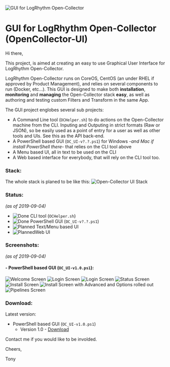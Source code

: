 ![GUI for LogRhythm Open-Collector](Images/Banner.png "GUI for LogRhythm Open-Collector")
# GUI for LogRhythm Open-Collector (OpenCollector-UI)

Hi there,

This project, is aimed at creating an easy to use Graphical User Interface for LogRhythm Open-Collector.

LogRhythm Open-Collector runs on CoreOS, CentOS (an under RHEL if approved by Product Management), and relies on several components to run (Docker, etc...).
This GUI is designed to make both **installation**, **monitoring** and **managing** the Open-Collector stack **easy**, as well as authoring and testing custom Filters and Transform in the same App.

The GUI project englobes several sub projects:
- A Command Line tool (```OCHelper.sh```) to do actions on the Open-Collector machine from the CLI. Inputing and Outputing in strict formats (Raw or JSON), so be easily used as a point of entry for a user as well as other tools and UIs. See this as the API back-end.
- A PowerShell based GUI (```OC_UI-v?.?.ps1```) for Windows -*and Mac if install PowerShell there*- that relies on the CLI tool above
- A Menu based UI, all in text to be used on the CLI
- A Web based interface for everybody, that will rely on the CLI tool too.

### Stack:
The whole stack is planed to be like this:
![Open-Collector UI Stack](Images/OpenCollectorUI-Stack.png "Open-Collector UI Stack")

### Status: 
*(as of 2019-09-04)*
- ![Done](Images/Done.png "Done") CLI tool (```OCHelper.sh```)
- ![Done](Images/Done.png "Done") PowerShell GUI (```OC_UI-v?.?.ps1```)
- ![Planned](Images/Planned.png "Planned") Text/Menu based UI
- ![Planned](Images/Planned.png "Planned")Web UI

### Screenshots: 
*(as of 2019-09-04)*
#### - PowerShell based GUI (```OC_UI-v1.0.ps1```): 
![Welcome Screen](Images/Screenshots/OC_UI_v1.0/1.Welcome.png "Welcome Screen") 
![Login Screen](Images/Screenshots/OC_UI_v1.0/2.Login.png "Login Screen") 
![Login Screen](Images/Screenshots/OC_UI_v1.0/3.LoginDone.png "Login Screen") 
![Status Screen](Images/Screenshots/OC_UI_v1.0/4.Status.png "Status Screen") 
![Install Screen](Images/Screenshots/OC_UI_v1.0/5.Install.png "Install Screen") 
![Install Screen with Advanced and Options rolled out](Images/Screenshots/OC_UI_v1.0/6.InstallAdvancedOptions.png "Install Screen with Advanced and Options rolled out") 
![Pipelines Screen](Images/Screenshots/OC_UI_v1.0/7.Pipelines.png "Pipelines Screen") 

### Download:
Latest version:
- PowerShell based GUI (```OC_UI-v1.0.ps1```)
  - Version 1.0 - [Download](Releases/Release-OC_UI-v1.0.20190904.zip)

Contact me if you would like to be involded.

Cheers,

 Tony

